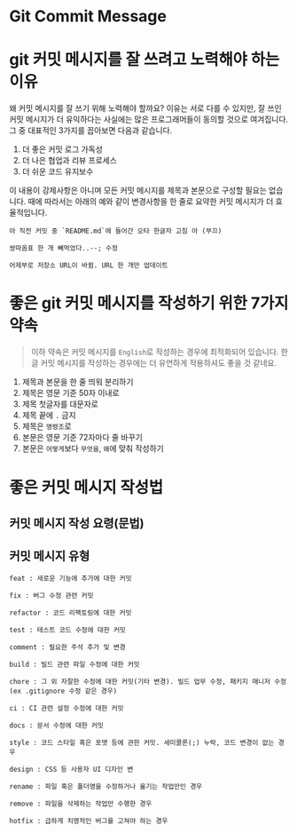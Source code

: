 

# Git Commit Message



# git 커밋 메시지를 잘 쓰려고 노력해야 하는 이유

왜 커밋 메시지를 잘 쓰기 위해 노력해야 할까요? 이유는 서로 다를 수 있지만, 잘 쓰인 커밋 메시지가 더 유익하다는 사실에는 많은 프로그래머들이 동의할 것으로 여겨집니다. 그 중 대표적인 3가지를 꼽아보면 다음과 같습니다.

1. 더 좋은 커밋 로그 가독성
2. 더 나은 협업과 리뷰 프로세스
3. 더 쉬운 코드 유지보수

이 내용이 강제사항은 아니며 모든 커밋 메시지를 제목과 본문으로 구성할 필요는 없습니다. 때에 따라서는 아래의 예와 같이 변경사항을 한 줄로 요약한 커밋 메시지가 더 효율적입니다.

```
아 직전 커밋 중 `README.md`에 들어간 오타 한글자 고침 아 (부끄)
```

```
쌍따옴표 한 개 빼먹었다..--; 수정
```

```
어제부로 저장소 URL이 바뀜. URL 한 개만 업데이트
```



# 좋은 git 커밋 메시지를 작성하기 위한 7가지 약속

> 이하 약속은 커밋 메시지를 `English`로 작성하는 경우에 최적화되어 있습니다. 
> 한글 커밋 메시지를 작성하는 경우에는 더 유연하게 적용하셔도 좋을 것 같네요.

1. 제목과 본문을 한 줄 띄워 분리하기
2. 제목은 영문 기준 50자 이내로
3. 제목 첫글자를 대문자로
4. 제목 끝에 `.` 금지
5. 제목은 `명령조`로
6. 본문은 영문 기준 72자마다 줄 바꾸기
7. 본문은 `어떻게`보다 `무엇을`, `왜`에 맞춰 작성하기



# 좋은 커밋 메시지 작성법





## 커밋 메시지 작성 요령(문법)





## 커밋 메시지 유형 

 ```shell
 feat : 새로운 기능에 추가에 대한 커밋
 
 fix : 버그 수정 관련 커밋
 
 refactor : 코드 리팩토링에 대한 커밋
 
 test : 테스트 코드 수정에 대한 커밋
 
 comment : 필요한 주석 추가 및 변경
 
 build : 빌드 관련 파일 수정에 대한 커밋
 
 chore : 그 외 자잘한 수정에 대한 커밋(기타 변경). 빌드 업무 수정, 패키지 매니저 수정(ex .gitignore 수정 같은 경우)
 
 ci : CI 관련 설정 수정에 대한 커밋
 
 docs : 문서 수정에 대한 커밋
 
 style : 코드 스타일 혹은 포맷 등에 관한 커밋. 세미콜론(;) 누락, 코드 변경이 없는 경우
 
 design : CSS 등 사용자 UI 디자인 변
 
 rename : 파일 혹은 폴더명을 수정하거나 옮기는 작업만인 경우
 
 remove : 파일을 삭제하는 작업만 수행한 경우
 
 hotfix : 급하게 치명적인 버그를 고쳐야 하는 경우
 ```


